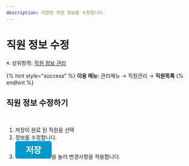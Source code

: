 ```yaml
---
description: 저장된 직원 정보를 수정합니다.
---
```


# 직원 정보 수정

↖ 상위항목: [직원 정보 관리](./)

{% hint style="success" %}
**이용 메뉴:** 관리메뉴 → 직원관리 → **직원목록**
{% endhint %}

## 직원 정보 수정하기

<figure><img src="../../.gitbook/assets/직원정보수정.png" alt=""><figcaption></figcaption></figure>

1. 저장이 완료 된 직원을 선택
2. 정보를 수정합니다.
3. <img src="../../.gitbook/assets/btn_save.png" alt="" data-size="line">을 눌러 변경사항을 적용합니다.
